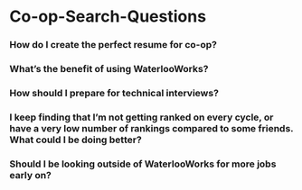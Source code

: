 # Co-op-Search-Questions

### How do I create the perfect resume for co-op?	

### What’s the benefit of using WaterlooWorks?	

### How should I prepare for technical interviews?	

### I keep finding that I’m not getting ranked on every cycle, or have a very low number of rankings compared to some friends. What could I be doing better?	

### Should I be looking outside of WaterlooWorks for more jobs early on?	